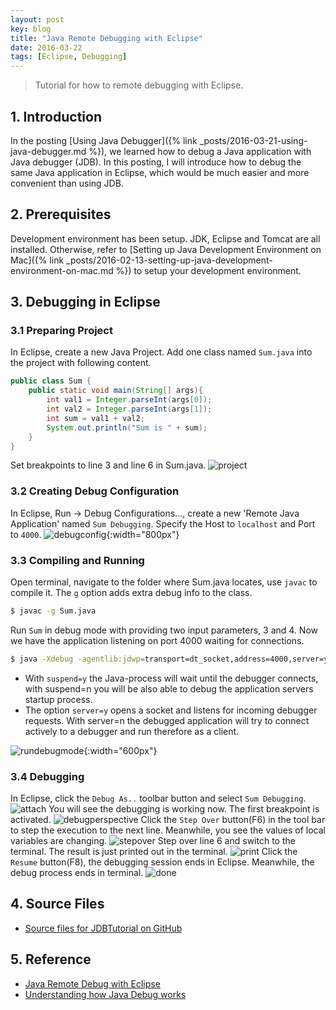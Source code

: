 ```yaml
---
layout: post
key: blog
title: "Java Remote Debugging with Eclipse"
date: 2016-03-22
tags: [Eclipse, Debugging]
---
```


> Tutorial for how to remote debugging with Eclipse.

## 1. Introduction
In the posting [Using Java Debugger]({% link _posts/2016-03-21-using-java-debugger.md %}), we learned how to debug a Java application with Java debugger (JDB). In this posting, I will introduce how to debug the same Java application in Eclipse, which would be much easier and more convenient than using JDB.

## 2. Prerequisites
Development environment has been setup. JDK, Eclipse and Tomcat are all installed. Otherwise, refer to [Setting up Java Development Environment on Mac]({% link _posts/2016-02-13-setting-up-java-development-environment-on-mac.md %}) to setup your development environment.

## 3. Debugging in Eclipse
### 3.1 Preparing Project
In Eclipse, create a new Java Project. Add one class named `Sum.java` into the project with following content.
```java
public class Sum {
    public static void main(String[] args){
        int val1 = Integer.parseInt(args[0]);
        int val2 = Integer.parseInt(args[1]);
        int sum = val1 + val2;
        System.out.println("Sum is " + sum);
    }
}
```
Set breakpoints to line 3 and line 6 in Sum.java.
![project](/public/pics/2016-03-22/project.png)
### 3.2 Creating Debug Configuration
In Eclipse, Run -> Debug Configurations..., create a new 'Remote Java Application' named `Sum Debugging`. Specify the Host to `localhost` and Port to `4000`.
![debugconfig](/public/pics/2016-03-22/debugconfig.png){:width="800px"}

### 3.3 Compiling and Running
Open terminal, navigate to the folder where Sum.java locates, use `javac` to compile it. The `g` option adds extra debug info to the class.
```sh
$ javac -g Sum.java
```
Run `Sum` in debug mode with providing two input parameters, 3 and 4. Now we have the application listening on port 4000 waiting for connections.
```sh
$ java -Xdebug -agentlib:jdwp=transport=dt_socket,address=4000,server=y,suspend=y Sum 3 4
```
* With `suspend=y` the Java-process will wait until the debugger connects, with suspend=n you will be also able to debug the application servers startup process.
* The option `server=y` opens a socket and listens for incoming debugger requests. With server=n the debugged application will try to connect actively to a debugger and run therefore as a client.

![rundebugmode](/public/pics/2016-03-22/rundebugmode.png){:width="600px"}

### 3.4 Debugging
In Eclipse, click the `Debug As..` toolbar button and select `Sum Debugging`.
![attach](/public/pics/2016-03-22/attach.png)
You will see the debugging is working now. The first breakpoint is activated.
![debugperspective](/public/pics/2016-03-22/debugperspective.png)
Click the `Step Over` button(F6) in the tool bar to step the execution to the next line. Meanwhile, you see the values of local variables are changing.
![stepover](/public/pics/2016-03-22/stepover.png)
Step over line 6 and switch to the terminal. The result is just printed out in the terminal.
![print](/public/pics/2016-03-22/print.png)
Click the `Resume` button(F8), the debugging session ends in Eclipse. Meanwhile, the debug process ends in terminal.
![done](/public/pics/2016-03-22/done.png)

## 4. Source Files
* [Source files for JDBTutorial on GitHub](https://github.com/jojozhuang/Tutorials/tree/master/JDBTutorial)

## 5. Reference
* [Java Remote Debug with Eclipse](http://javapapers.com/core-java/java-remote-debug-with-eclipse/)
* [Understanding how Java Debug works](http://cscarioni.blogspot.com/2010/12/understanding-how-java-debug-works.html)
